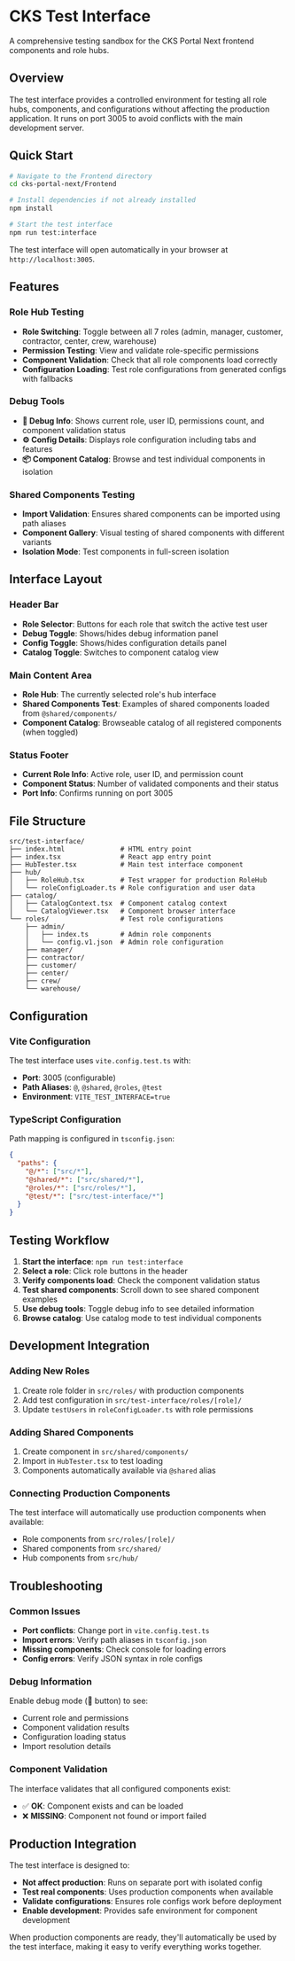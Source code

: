 # CKS Test Interface

A comprehensive testing sandbox for the CKS Portal Next frontend components and role hubs.

## Overview

The test interface provides a controlled environment for testing all role hubs, components, and configurations without affecting the production application. It runs on port 3005 to avoid conflicts with the main development server.

## Quick Start

```bash
# Navigate to the Frontend directory
cd cks-portal-next/Frontend

# Install dependencies if not already installed
npm install

# Start the test interface
npm run test:interface
```

The test interface will open automatically in your browser at `http://localhost:3005`.

## Features

### Role Hub Testing
- **Role Switching**: Toggle between all 7 roles (admin, manager, customer, contractor, center, crew, warehouse)
- **Permission Testing**: View and validate role-specific permissions
- **Component Validation**: Check that all role components load correctly
- **Configuration Loading**: Test role configurations from generated configs with fallbacks

### Debug Tools
- **🐛 Debug Info**: Shows current role, user ID, permissions count, and component validation status
- **⚙️ Config Details**: Displays role configuration including tabs and features
- **📦 Component Catalog**: Browse and test individual components in isolation

### Shared Components Testing
- **Import Validation**: Ensures shared components can be imported using path aliases
- **Component Gallery**: Visual testing of shared components with different variants
- **Isolation Mode**: Test components in full-screen isolation

## Interface Layout

### Header Bar
- **Role Selector**: Buttons for each role that switch the active test user
- **Debug Toggle**: Shows/hides debug information panel
- **Config Toggle**: Shows/hides configuration details panel
- **Catalog Toggle**: Switches to component catalog view

### Main Content Area
- **Role Hub**: The currently selected role's hub interface
- **Shared Components Test**: Examples of shared components loaded from `@shared/components/`
- **Component Catalog**: Browseable catalog of all registered components (when toggled)

### Status Footer
- **Current Role Info**: Active role, user ID, and permission count
- **Component Status**: Number of validated components and their status
- **Port Info**: Confirms running on port 3005

## File Structure

```
src/test-interface/
├── index.html              # HTML entry point
├── index.tsx               # React app entry point
├── HubTester.tsx           # Main test interface component
├── hub/
│   ├── RoleHub.tsx         # Test wrapper for production RoleHub
│   └── roleConfigLoader.ts # Role configuration and user data
├── catalog/
│   ├── CatalogContext.tsx  # Component catalog context
│   └── CatalogViewer.tsx   # Component browser interface
└── roles/                  # Test role configurations
    ├── admin/
    │   ├── index.ts        # Admin role components
    │   └── config.v1.json  # Admin role configuration
    ├── manager/
    ├── contractor/
    ├── customer/
    ├── center/
    ├── crew/
    └── warehouse/
```

## Configuration

### Vite Configuration
The test interface uses `vite.config.test.ts` with:
- **Port**: 3005 (configurable)
- **Path Aliases**: `@`, `@shared`, `@roles`, `@test`
- **Environment**: `VITE_TEST_INTERFACE=true`

### TypeScript Configuration
Path mapping is configured in `tsconfig.json`:
```json
{
  "paths": {
    "@/*": ["src/*"],
    "@shared/*": ["src/shared/*"],
    "@roles/*": ["src/roles/*"],
    "@test/*": ["src/test-interface/*"]
  }
}
```

## Testing Workflow

1. **Start the interface**: `npm run test:interface`
2. **Select a role**: Click role buttons in the header
3. **Verify components load**: Check the component validation status
4. **Test shared components**: Scroll down to see shared component examples
5. **Use debug tools**: Toggle debug info to see detailed information
6. **Browse catalog**: Use catalog mode to test individual components

## Development Integration

### Adding New Roles
1. Create role folder in `src/roles/` with production components
2. Add test configuration in `src/test-interface/roles/[role]/`
3. Update `testUsers` in `roleConfigLoader.ts` with role permissions

### Adding Shared Components
1. Create component in `src/shared/components/`
2. Import in `HubTester.tsx` to test loading
3. Components automatically available via `@shared` alias

### Connecting Production Components
The test interface will automatically use production components when available:
- Role components from `src/roles/[role]/`
- Shared components from `src/shared/`
- Hub components from `src/hub/`

## Troubleshooting

### Common Issues
- **Port conflicts**: Change port in `vite.config.test.ts`
- **Import errors**: Verify path aliases in `tsconfig.json`
- **Missing components**: Check console for loading errors
- **Config errors**: Verify JSON syntax in role configs

### Debug Information
Enable debug mode (🐛 button) to see:
- Current role and permissions
- Component validation results
- Configuration loading status
- Import resolution details

### Component Validation
The interface validates that all configured components exist:
- ✅ **OK**: Component exists and can be loaded
- ❌ **MISSING**: Component not found or import failed

## Production Integration

The test interface is designed to:
- **Not affect production**: Runs on separate port with isolated config
- **Test real components**: Uses production components when available
- **Validate configurations**: Ensures role configs work before deployment
- **Enable development**: Provides safe environment for component development

When production components are ready, they'll automatically be used by the test interface, making it easy to verify everything works together.